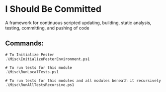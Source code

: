 I Should Be Committed
=====================
A framework for continuous scripted updating, building, static analysis, testing, committing, and pushing of code

Commands:
---------
```
# To Initialize Pester
.\Misc\InitializePesterEnvironment.ps1

# To run tests for this module
.\Misc\RunLocalTests.ps1

# To run tests for this modules and all modules beneath it recursively
.\Misc\RunAllTestsRecursive.ps1
```
